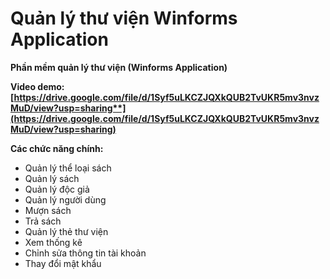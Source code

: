 # Quản lý thư viện Winforms Application
**Phần mềm quản lý thư viện (Winforms Application)**

**Video demo: [https://drive.google.com/file/d/1Syf5uLKCZJQXkQUB2TvUKR5mv3nvzMuD/view?usp=sharing**](https://drive.google.com/file/d/1Syf5uLKCZJQXkQUB2TvUKR5mv3nvzMuD/view?usp=sharing)**

**Các chức năng chính:**

- Quản lý thể loại sách
- Quản lý sách
- Quản lý độc giả
- Quản lý người dùng
- Mượn sách
- Trả sách
- Quản lý thẻ thư viện
- Xem thống kê
- Chỉnh sửa thông tin tài khoản
- Thay đổi mật khẩu
